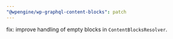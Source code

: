 ```yaml
---
"@wpengine/wp-graphql-content-blocks": patch
---
```


fix: improve handling of empty blocks in `ContentBlocksResolver`.
